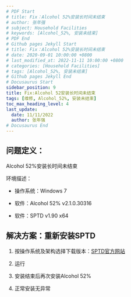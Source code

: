 ```yaml
---
# PDF Start
# title: Fix：Alcohol 52%安装长时间未结束
# author: 张年强
# subject: Household Facilities
# keywords: [Alcohol_52%, 安装未结束]
# PDF End
# Github pages Jekyll Start
# title: Fix：Alcohol 52%安装长时间未结束
# date: 2020-09-01 10:00:00 +0800
# last_modified_at: 2022-11-11 10:00:00 +0800
# categories: [Household Facilities]
# tags: [Alcohol_52%, 安装未结束] 
# Github pages Jekyll End
# Docusaurus Start
sidebar_position: 9
title: Fix:Alcohol 52安装长时间未结束
tags: [维修, Alcohol_52%, 安装未结束]
toc_max_heading_level: 4
last_update:
  date: 11/11/2022
  author: 张年强
# Docusaurus End
---
```


## 问题定义：

Alcohol 52%安装长时间未结束

环境描述：

- 操作系统：Windows 7

- 软件：Alcohol 52% v2.1.0.30316

- 软件：SPTD v1.90 x64

## 解决方案：重新安装SPTD

1. 按操作系统及架构选择下载版本：[SPTD官方网站](http://www.duplexsecure.com/en/downloads)
2. 运行

3. 安装结束后再次安装Alcohol 52%

4. 正常安装无异常
